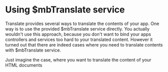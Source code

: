 # Using $mbTranslate service

Translate provides several ways to translate the contents of your app. One way is to use the provided $mbTranslate service directly. You actually wouldn't use this approach, because you don't want to bind your apps controllers and services too hard to your translated content. However it turned out that there are indeed cases where you need to translate contents with $mbTranslate service.

Just imagine the case, where you want to translate the content of your HTML documents <title> tag. The <title> will never ever be inside of your application, which means it is always outside of an Angular world. So, to achieve this, you actually have to manipulate your apps title once your app is running through controller or service logic.

## General usage

This is where $mbTranslate service comes in. Using $mbTranslate service is very easy. First of all, you have to inject it per dependency injection (like every service you want to use within your Angular code). Let's say we want to extend the app we started building in Getting Started.

Our code would look something like this:

	mblowfish.view({
		controller: function ($mbTranslate) {
			// TODO
		}
	});

Now to translate your contents with $mbTranslate service, all you have to do is to pass a translation ID which was registered with $mbTranslateProvider before. Since it could be that there's some asynchronous loading going on (we'll get into this later), $mbTranslate service behaves asynchronously too and returns a promise, that either gets resolved with the translation of the given translation ID, or rejected with the translation ID as the error info. So the basic usage of $mbTranslate service on a controller (or service) level, would look like this:

	mblowfish.view('/view/url', {
		controller: function ($view, $mbTranslate) {
			$mbTranslate('HEADLINE').then(function (headline) {
				$view.setTitle(headline);
			}, function (translationId) {
				$view.setTitle(translationId);
			});
	}]);


Note: Namespaced translations are accessed as JSON properties.

That's all. Now when you think about translating the contents of a <title> you can do so within your controller.

## Multiple translation IDs

The translation service is also aware of requesting multiple translation at once.

	app.controller('Ctrl', function ($scope, $mbTranslate) {
	  $mbTranslate(['HEADLINE', 'PARAGRAPH', 'NAMESPACE.PARAGRAPH'])
	  .then(function (translations) {
	    $scope.headline = translations.HEADLINE;
	    $scope.paragraph = translations.PARAGRAPH;
	    $scope.namespaced_paragraph = translations['NAMESPACE.PARAGRAPH'];
	  }, function (translationIds) {
	    $scope.headline = translationIds.headline;
	    $scope.paragraph = translationIds.paragraph;
	    $scope.namespaced_paragraph = translationIds.namespaced_paragraph;
	  });
	});

However, the service will always return a Promise containing translations -- regardless whether a translation (or even all of them) has failed. When requesting multiple translations in one request, it is up to you to deal with the result.

## The non-asynchronous way without promises

Ideally the service should always be used with $mbTranslate(…) which returns a promise. This variant should be preferred always as possible, because the specific code mostly cannot be sure that no loader will intercept the request, no additional waits have to be awared of, and so on.

However, sometimes a instant and synchronous response is required. Best example is the filter: The filter in AngularJS is a pure function only and have to return with the result. No promise, no callback or something else in the future. Because of that, there exists a synchronous variant calling $mbTranslate.instant(…). It has a similiar request interface, but will return always the result directly without wrapped into a promise.

But that also means that $mbTranslate.instant() comes with some disadvantages compared with $mbTranslate:

- no error/missing information: Because the result is only a string, there is no difference between "found" and "not found".
- no await, non deterministic: Because the result is instant, there is no guarantee the result is correct. Maybe the loader is still loading or processing the translations. The asynchronous $mbTranslate() would wait instead.


## Things to keep in mind

Please keep in mind that the usage of the $mbTranslate service doesn't provide a two-way data binding default! $mbTranslate service works asynchronously, which means it returns the translation for the given translation id, as soon as it could determine it. If it doesn't exist the promise will fail with the translation id.

However, this doesn't mean that it knows when a languages has been changed. And because of that, translations translated through a directive $mbTranslate call, don't get updated when changing the language at runtime.

You can fix that by simply wrapping your $mbTranslate call into a $mbTranslateChangeSuccess callback on $rootScope, which gets fired every time a translation change was successful. Once it's changed, you can simply re-execute the code, that gives you your needed translations.

Here's how it could look like:

	mblowfish.controller(function ($scope, $mbTranslate, $rootScope) {
	  $rootScope.$on('$mbTranslateChangeSuccess', function () {
	    $mbTranslate('HEADLINE').then(function (translation) {
	      $scope.headline = translation;
	    }, function (translationId) {
	      $scope.headline = translationId;
	    });
	  });
	});

Why on $rootScope instead of just $scope you wonder? angular-translate only $emit's on $rootScope level because of performance reasons. See this StackOverflow post for more info.
